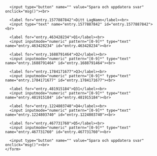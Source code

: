 <form id="gform" name="gform" target="hidden_iframe"
    onsubmit="submittedvalue=true;"
    action="https://docs.google.com/forms/d/e/1FAIpQLSfZ2DxUnDB-UcEO69HDKEjRgYNq4GFaVMZilW7TZTG2bqsO9A/formResponse?">
   
      <input type="button" name="" value="Spara och uppdatera svar" onclick="msg()"><br>
      
      <label for="entry.1577887842">Ditt LagNamn</label><br>
      <input type="text" name="entry.1577887842" id="entry.1577887842"><br>

      <label for="entry.463428234">Q1</label><br>
      <input inputmode="numeric" pattern="[0-9]*" type="text" name="entry.463428234" id="entry.463428234"><br>

      <label for="entry.1688791464">Q2</label><br>
      <input inputmode="numeric" pattern="[0-9]*" type="text" name="entry.1688791464" id="entry.1688791464"><br>

      <label for="entry.1784171677">Q3</label><br>
      <input inputmode="numeric" pattern="[0-9]*" type="text" name="entry.1784171677" id="entry.1784171677"><br>

      <label for="entry.481915184">Q31</label><br>
      <input inputmode="numeric" pattern="[0-9]*" type="text" name="entry.481915184" id="entry.481915184"><br>

      <label for="entry.1224803740">Q4</label><br>
      <input inputmode="numeric" pattern="[0-9]*" type="text" name="entry.1224803740" id="entry.1224803740"><br>

      <label for="entry.467731760">Q5</label><br>
      <input inputmode="numeric" pattern="[0-9]*" type="text" name="entry.467731760" id="entry.467731760"><br>
    
      <input type="button" name="" value="Spara och uppdatera svar" onclick="msg()"><br>
    </form>

<iframe name="hidden_iframe" id="hidden_iframe"
style="display:none;" onload="if(submitted){}"></iframe>

<script src="https://code.jquery.com/jquery-3.4.1.js"
  integrity="sha256-WpOohJOqMqqyKL9FccASB9O0KwACQJpFTUBLTYOVvVU="
  crossorigin="anonymous"></script>
<script type="text/javascript">
  var submitted = false;
</script>
<script>
function msg() {
  alert("Sparat till google, hitta en till!");
}
</script>
<!--
## Welcome to GitHub Pages
You can use the [editor on GitHub](https://github.com/skiquiz/hunt/edit/master/index.md) to maintain and preview the content for your website in Markdown files.

Whenever you commit to this repository, GitHub Pages will run [Jekyll](https://jekyllrb.com/) to rebuild the pages in your site, from the content in your Markdown files.

### Markdown

Markdown is a lightweight and easy-to-use syntax for styling your writing. It includes conventions for

```markdown
Syntax highlighted code block

# Header 1
## Header 2
### Header 3

- Bulleted
- List

1. Numbered
2. List

**Bold** and _Italic_ and `Code` text

[Link](url) and ![Image](src)
```
For more details see [GitHub Flavored Markdown](https://guides.github.com/features/mastering-markdown/).

### Jekyll Themes

Your Pages site will use the layout and styles from the Jekyll theme you have selected in your [repository settings](https://github.com/skiquiz/hunt/settings). The name of this theme is saved in the Jekyll `_config.yml` configuration file.

### Support or Contact

Having trouble with Pages? Check out our [documentation](https://help.github.com/categories/github-pages-basics/) or [contact support](https://github.com/contact) and we’ll help you sort it out.
-->
